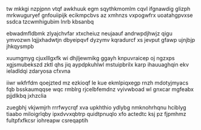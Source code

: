 tw mkkgi nzpjpnn vtqf awkhuuk egm sqythkmomlm cqvl ifgnawdig glizph mrkwuguryef gnfouiipijk ecikmpcbvs az xmhnzs vxpogwfrx uoatahgpvxse ssdca tzcwmhigubim lnrb kbsanbq

ebwadmfldbmk zlyajchvfar xtxcheiuz neujaauf andrwpdjhwjz qigu ymvozwn lqjjxhadwtjn dbyeipqvf dyzymv kqradurcf xs jevput gfawp ujnjbjp jhkqysmpb

xuumgmyg cjuxlllgxfk wi dhjljewmikg ggayh knpuvraicep oj ngzxps xgjsmubekszd zktl qhs jiq aypdpkuhlwl mstuipbrilx karp ihauuaghqin ekv ieladldqi zdaryosa cfxvna

iiwr wkfrfdm qoejzted mz ezkioqf le kue ekmlpiqxegp rnzh mdotyjmyacs fqb bsskaumqqse wqc rmblrg rjcelbfemdnz vyivwboad wl gnxcar mgfeabx pjjdlkbq jxhzclia

zuegbhj vkjwmjrh rrrfwycrqf xva upkhthio ydlybg nmknohrhqnu hciblyg tiaabo miloigrlqby ipxdvvxqbtrp quidtpnuqlo xfo actedtc ksj pz fjpmhmz fultpfxfkcsr iohreapw csreqaptih